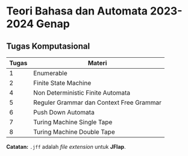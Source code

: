 # Teori Bahasa dan Automata 2023-2024 Genap

## Tugas Komputasional
| Tugas | Materi |
| -- | -- |
| 1 | Enumerable |
| 2 | Finite State Machine |
| 4 | Non Deterministic Finite Automata |
| 5 | Reguler Grammar dan Context Free Grammar |
| 6 | Push Down Automata |
| 7 | Turing Machine Single Tape |
| 8 | Turing Machine Double Tape |

**Catatan:**
`.jff` adalah *file extension* untuk **JFlap**.